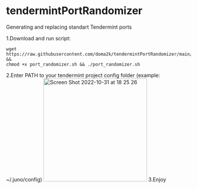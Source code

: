 # tendermintPortRandomizer
Generating and replacing standart Tendermint ports 

1.Download and run script:
```
wget https://raw.githubusercontent.com/doma2k/tendermintPortRandomizer/main/port_randomizer.sh && 
chmod +x port_randomizer.sh && ./port_randomizer.sh 
```
2.Enter PATH to your tendermint project config folder
(example: ~/.juno/config)
<img width="282" alt="Screen Shot 2022-10-31 at 18 25 26" src="https://user-images.githubusercontent.com/79820904/199082127-5e164434-2b3c-43d3-b921-8f918f36b9ff.png">
3.Enjoy
